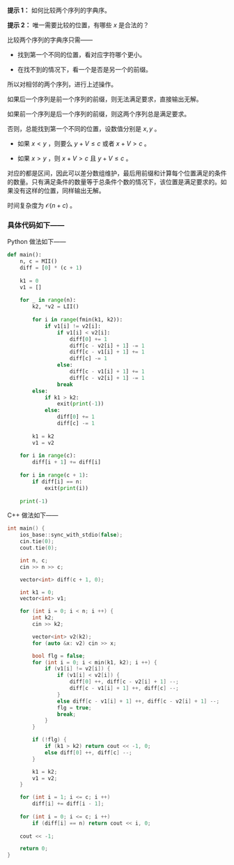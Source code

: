 **提示 1：** 如何比较两个序列的字典序。

**提示 2：** 唯一需要比较的位置，有哪些 $x$ 是合法的？

比较两个序列的字典序只需——

- 找到第一个不同的位置，看对应字符哪个更小。

- 在找不到的情况下，看一个是否是另一个的前缀。

所以对相邻的两个序列，进行上述操作。

如果后一个序列是前一个序列的前缀，则无法满足要求，直接输出无解。

如果前一个序列是后一个序列的前缀，则这两个序列总是满足要求。

否则，总能找到第一个不同的位置，设数值分别是 $x,y$ 。

- 如果 $x\lt y$ ，则要么 $y+V\leq c$ 或者 $x+V\gt c$ 。

- 如果 $x\gt y$ ，则 $x+V\gt c$ 且 $y+V\leq c$ 。

对应的都是区间，因此可以差分数组维护，最后用前缀和计算每个位置满足的条件的数量。只有满足条件的数量等于总条件个数的情况下，该位置是满足要求的。如果没有这样的位置，同样输出无解。

时间复杂度为 $\mathcal{O}(n+c)$ 。

### 具体代码如下——

Python 做法如下——

```Python []
def main():
    n, c = MII()
    diff = [0] * (c + 1)
    
    k1 = 0
    v1 = []
    
    for _ in range(n):
        k2, *v2 = LII()
        
        for i in range(fmin(k1, k2)):
            if v1[i] != v2[i]:
                if v1[i] < v2[i]:
                    diff[0] += 1
                    diff[c - v2[i] + 1] -= 1
                    diff[c - v1[i] + 1] += 1
                    diff[c] -= 1
                else:
                    diff[c - v1[i] + 1] += 1
                    diff[c - v2[i] + 1] -= 1
                break
        else:
            if k1 > k2:
                exit(print(-1))
            else:
                diff[0] += 1
                diff[c] -= 1
        
        k1 = k2
        v1 = v2
    
    for i in range(c):
        diff[i + 1] += diff[i]
    
    for i in range(c + 1):
        if diff[i] == n:
            exit(print(i))
    
    print(-1)
```

C++ 做法如下——

```cpp []
int main() {
    ios_base::sync_with_stdio(false);
    cin.tie(0);
    cout.tie(0);

    int n, c;
    cin >> n >> c;

    vector<int> diff(c + 1, 0);

    int k1 = 0;
    vector<int> v1;

    for (int i = 0; i < n; i ++) {
        int k2;
        cin >> k2;

        vector<int> v2(k2);
        for (auto &x: v2) cin >> x;

        bool flg = false;
        for (int i = 0; i < min(k1, k2); i ++) {
            if (v1[i] != v2[i]) {
                if (v1[i] < v2[i]) {
                    diff[0] ++, diff[c - v2[i] + 1] --;
                    diff[c - v1[i] + 1] ++, diff[c] --;
                }
                else diff[c - v1[i] + 1] ++, diff[c - v2[i] + 1] --;
                flg = true;
                break;
            }
        }

        if (!flg) {
            if (k1 > k2) return cout << -1, 0;
            else diff[0] ++, diff[c] --;
        }

        k1 = k2;
        v1 = v2;
    }

    for (int i = 1; i <= c; i ++)
        diff[i] += diff[i - 1];
    
    for (int i = 0; i <= c; i ++)
        if (diff[i] == n) return cout << i, 0;
    
    cout << -1;

    return 0;
}
```